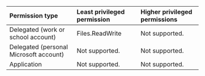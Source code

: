 |Permission type|Least privileged permission|Higher privileged permissions|
|:---|:---|:---|
|Delegated (work or school account)|Files.ReadWrite|Not supported.|
|Delegated (personal Microsoft account)|Not supported.|Not supported.|
|Application|Not supported.|Not supported.|

